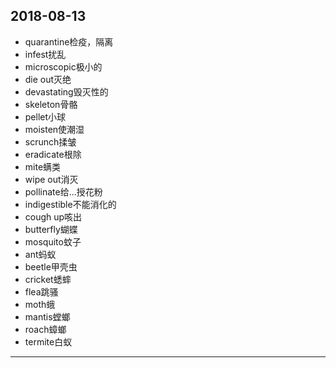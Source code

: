 2018-08-13
---
- quarantine检疫，隔离
- infest扰乱
- microscopic极小的
- die out灭绝
- devastating毁灭性的
- skeleton骨骼
- pellet小球
- moisten使潮湿
- scrunch揉皱
- eradicate根除
- mite螨类
- wipe out消灭
- pollinate给...授花粉
- indigestible不能消化的
- cough up咳出
- butterfly蝴蝶
- mosquito蚊子
- ant蚂蚁
- beetle甲壳虫
- cricket蟋蟀
- flea跳骚
- moth蛾
- mantis螳螂
- roach蟑螂
- termite白蚁
---